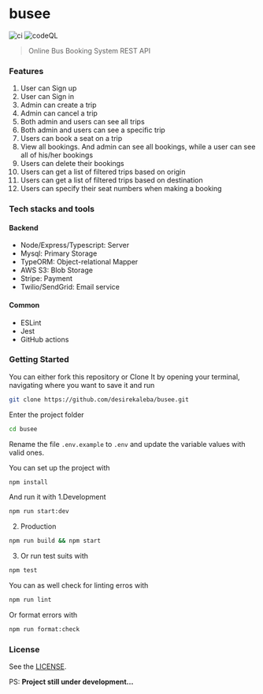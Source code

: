 # busee
![ci](https://github.com/desirekaleba/busee/actions/workflows/ci.yaml/badge.svg)
![codeQL](https://github.com/desirekaleba/busee/actions/workflows/codeql-analysis.yml/badge.svg)
> Online Bus Booking System REST API
### Features
1. User can Sign up
2. User can Sign in
3. Admin can create a trip
4. Admin can cancel a trip
5. Both admin and users can see all trips
6. Both admin and users can see a specific trip
7. Users can book a seat on a trip
8. View all bookings. And admin can see all bookings, while a user can see all of his/her bookings
9. Users can delete their bookings
10. Users can get a list of filtered trips based on origin
11. Users can get a list of filtered trips based on destination
12. Users can specify their seat numbers when making a booking

### Tech stacks and tools
#### Backend
- Node/Express/Typescript: Server
- Mysql: Primary Storage
- TypeORM: Object-relational Mapper
- AWS S3: Blob Storage
- Stripe: Payment
- Twilio/SendGrid: Email service
#### Common
- ESLint
- Jest
- GitHub actions

### Getting Started
You can either fork this repository or Clone It by opening your terminal, navigating where you want to save it and run
```sh
git clone https://github.com/desirekaleba/busee.git
```
Enter the project folder
```sh
cd busee
```
Rename the file `.env.example` to `.env` and update the variable values with valid ones.

You can set up the project with
```sh
npm install
```
And run it with
1.Development
```sh
npm run start:dev
```
2. Production
```sh
npm run build && npm start
```
3. Or run test suits with
```sh
npm test
```
You can as well check for linting erros with
```sh
npm run lint
```
Or format errors with
```sh
npm run format:check
```

### License
See the [LICENSE](https://github.com/desirekaleba/busee/blob/main/LICENSE).

PS: **Project still under development...**
